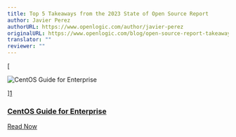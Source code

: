 ```yaml
---
title: Top 5 Takeaways from the 2023 State of Open Source Report
author: Javier Perez
authorURL: https://www.openlogic.com/author/javier-perez
originalURL: https://www.openlogic.com/blog/open-source-report-takeaways
translator: ""
reviewer: ""
---
```


[

<!-- more -->

![CentOS Guide for Enterprise](https://example.com)

][1]

### [CentOS Guide for Enterprise][2]

[Read Now][3]

[1]: /resources/centos-guide
[2]: /resources/centos-guide
[3]: /resources/centos-guide

